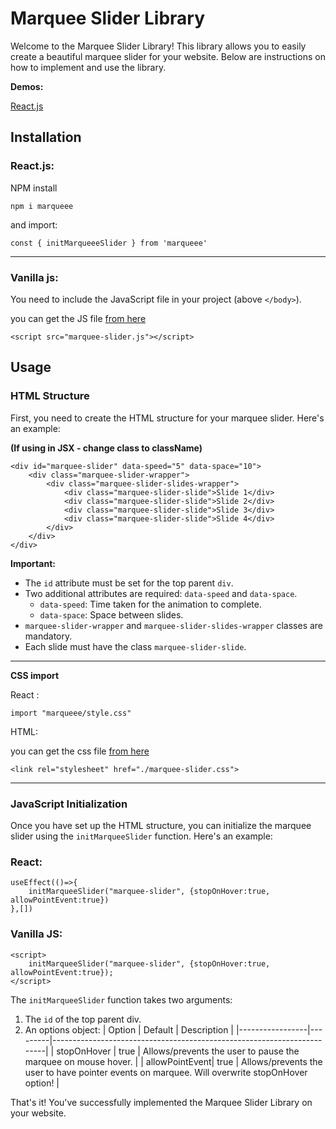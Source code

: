 # Marquee Slider Library

Welcome to the Marquee Slider Library! This library allows you to easily create a beautiful marquee slider for your website. Below are instructions on how to implement and use the library.

**Demos:**

[React.js](https://codesandbox.io/p/sandbox/marquee-react-demo-cgphsd)

## Installation

### React.js:

NPM install

```
npm i marqueee
```

and import:

```
const { initMarqueeeSlider } from 'marqueee'
```

---

### Vanilla js:

You need to include the JavaScript file in your project (above `</body>`).

you can get the JS file [from here](https://raw.githubusercontent.com/Elnatanv/marqueee/main/marquee-slider.js)

```
<script src="marquee-slider.js"></script>
```

## Usage

### HTML Structure

First, you need to create the HTML structure for your marquee slider. Here's an example:

**(If using in JSX - change class to className)**

```
<div id="marquee-slider" data-speed="5" data-space="10">
    <div class="marquee-slider-wrapper">
        <div class="marquee-slider-slides-wrapper">
            <div class="marquee-slider-slide">Slide 1</div>
            <div class="marquee-slider-slide">Slide 2</div>
            <div class="marquee-slider-slide">Slide 3</div>
            <div class="marquee-slider-slide">Slide 4</div>
        </div>
    </div>
</div>
```

**Important:**

- The `id` attribute must be set for the top parent `div`.
- Two additional attributes are required: `data-speed` and `data-space`.
  - `data-speed`: Time taken for the animation to complete.
  - `data-space`: Space between slides.
- `marquee-slider-wrapper` and `marquee-slider-slides-wrapper` classes are mandatory.
- Each slide must have the class `marquee-slider-slide`.

---

**CSS import**

React :

```
import "marqueee/style.css"
```

HTML:

you can get the css file [from here](https://raw.githubusercontent.com/Elnatanv/marqueee/main/marquee-slider.js)

```
<link rel="stylesheet" href="./marquee-slider.css">
```

---

### JavaScript Initialization

Once you have set up the HTML structure, you can initialize the marquee slider using the `initMarqueeSlider` function. Here's an example:

### React:

```
useEffect(()=>{
    initMarqueeSlider("marquee-slider", {stopOnHover:true, allowPointEvent:true})
},[])
```

### Vanilla JS:

```
<script>
    initMarqueeSlider("marquee-slider", {stopOnHover:true, allowPointEvent:true});
</script>
```

The `initMarqueeSlider` function takes two arguments:

1. The `id` of the top parent div.
2. An options object:
   | Option | Default | Description |
   |-----------------|---------|------------------------------------------------------------------------|
   | stopOnHover | true | Allows/prevents the user to pause the marquee on mouse hover. |
   | allowPointEvent| true | Allows/prevents the user to have pointer events on marquee. Will overwrite stopOnHover option! |

That's it! You've successfully implemented the Marquee Slider Library on your website.
